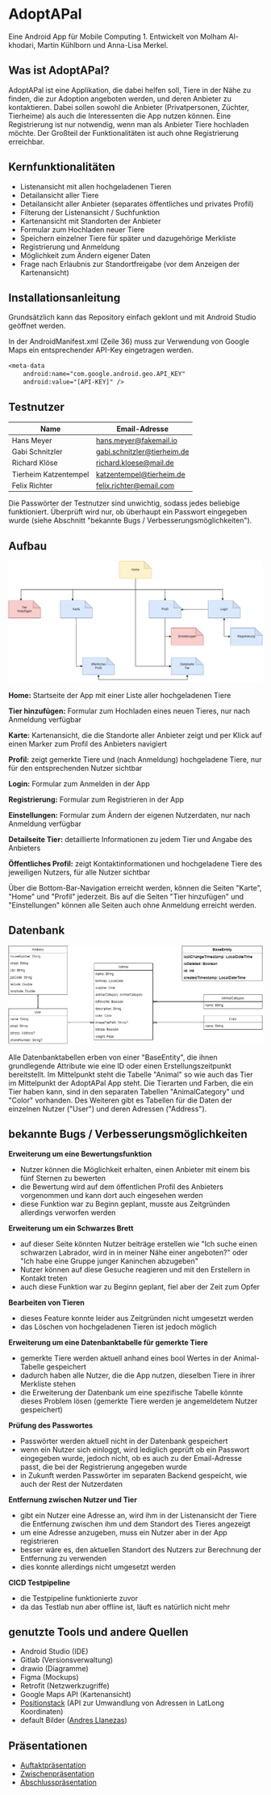# AdoptAPal

Eine Android App für Mobile Computing 1. Entwickelt von Molham Al-khodari, Martin Kühlborn und Anna-Lisa Merkel.


## Was ist AdoptAPal?

AdoptAPal ist eine Applikation, die dabei helfen soll, Tiere in der Nähe zu finden, die zur Adoption angeboten werden, und deren Anbieter zu kontaktieren. Dabei sollen sowohl die Anbieter (Privatpersonen, Züchter, Tierheime) als auch die Interessenten die App nutzen können. Eine Registrierung ist nur notwendig, wenn man als Anbieter Tiere hochladen möchte. Der Großteil der Funktionalitäten ist auch ohne Registrierung erreichbar.


## Kernfunktionalitäten
- Listenansicht mit allen hochgeladenen Tieren
- Detailansicht aller Tiere
- Detailansicht aller Anbieter (separates öffentliches und privates Profil)
- Filterung der Listenansicht / Suchfunktion
- Kartenansicht mit Standorten der Anbieter
- Formular zum Hochladen neuer Tiere
- Speichern einzelner Tiere für später und dazugehörige Merkliste
- Registrierung und Anmeldung
- Möglichkeit zum Ändern eigener Daten
- Frage nach Erlaubnis zur Standortfreigabe (vor dem Anzeigen der Kartenansicht)


## Installationsanleitung
Grundsätzlich kann das Repository einfach geklont und mit Android Studio geöffnet werden.

In der AndroidManifest.xml (Zeile 36) muss zur Verwendung von Google Maps ein entsprechender API-Key eingetragen werden.

```
<meta-data
    android:name="com.google.android.geo.API_KEY"
    android:value="[API-KEY]" />
```


## Testnutzer
| Name | Email-Adresse |
| --- | --- |
| Hans Meyer | hans.meyer@fakemail.io |
| Gabi Schnitzler | gabi.schnitzler@tierheim.de |
| Richard Klöse | richard.kloese@mail.de |
| Tierheim Katzentempel | katzentempel@tierheim.de |
| Felix Richter | felix.richter@email.com |

Die Passwörter der Testnutzer sind unwichtig, sodass jedes beliebige funktioniert. Überprüft wird nur, ob überhaupt ein Passwort eingegeben wurde (siehe Abschnitt "bekannte Bugs / Verbesserungsmöglichkeiten").


## Aufbau
![Sitemap der AdoptAPal App](documentation/SitemapAdoptAPal.png)

**Home:** Startseite der App mit einer Liste aller hochgeladenen Tiere

**Tier hinzufügen:** Formular zum Hochladen eines neuen Tieres, nur nach Anmeldung verfügbar

**Karte:** Kartenansicht, die die Standorte aller Anbieter zeigt und per Klick auf einen Marker zum Profil des Anbieters navigiert

**Profil:** zeigt gemerkte Tiere und (nach Anmeldung) hochgeladene Tiere, nur für den entsprechenden Nutzer sichtbar

**Login:** Formular zum Anmelden in der App

**Registrierung:** Formular zum Registrieren in der App

**Einstellungen:** Formular zum Ändern der eigenen Nutzerdaten, nur nach Anmeldung verfügbar

**Detailseite Tier:** detaillierte Informationen zu jedem Tier und Angabe des Anbieters

**Öffentliches Profil:** zeigt Kontaktinformationen und hochgeladene Tiere des jeweiligen Nutzers, für alle Nutzer sichtbar

Über die Bottom-Bar-Navigation erreicht werden, können die Seiten "Karte", "Home" und "Profil" jederzeit. Bis auf die Seiten "Tier hinzufügen" und "Einstellungen" können alle Seiten auch ohne Anmeldung erreicht werden.


## Datenbank
![Datenbank der AdoptAPal App](documentation/Database-Entity-Diagram.png)

Alle Datenbanktabellen erben von einer "BaseEntity", die ihnen grundlegende Attribute wie eine ID oder einen Erstellungszeitpunkt bereitstellt. Im Mittelpunkt steht die Tabelle "Animal" so wie auch das Tier im Mittelpunkt der AdoptAPal App steht. Die Tierarten und Farben, die ein Tier haben kann, sind in den separaten Tabellen "AnimalCategory" und "Color" vorhanden. Des Weiteren gibt es Tabellen für die Daten der einzelnen Nutzer ("User") und deren Adressen ("Address").


## bekannte Bugs / Verbesserungsmöglichkeiten
**Erweiterung um eine Bewertungsfunktion**
- Nutzer können die Möglichkeit erhalten, einen Anbieter mit einem bis fünf Sternen zu bewerten
- die Bewertung wird auf dem öffentlichen Profil des Anbieters vorgenommen und kann dort auch eingesehen werden
- diese Funktion war zu Beginn geplant, musste aus Zeitgründen allerdings verworfen werden

**Erweiterung um ein Schwarzes Brett**
- auf dieser Seite könnten Nutzer beiträge erstellen wie "Ich suche einen schwarzen Labrador, wird in in meiner Nähe einer angeboten?" oder "Ich habe eine Gruppe junger Kaninchen abzugeben"
- Nutzer können auf diese Gesuche reagieren und mit den Erstellern in Kontakt treten
- auch diese Funktion war zu Beginn geplant, fiel aber der Zeit zum Opfer

**Bearbeiten von Tieren**
- dieses Feature konnte leider aus Zeitgründen nicht umgesetzt werden
- das Löschen von hochgeladenen Tieren ist jedoch möglich

**Erweiterung um eine Datenbanktabelle für gemerkte Tiere**
- gemerkte Tiere werden aktuell anhand eines bool Wertes in der Animal-Tabelle gespeichert
- dadurch haben alle Nutzer, die die App nutzen, dieselben Tiere in ihrer Merkliste stehen
- die Erweiterung der Datenbank um eine spezifische Tabelle könnte dieses Problem lösen (gemerkte Tiere werden je angemeldetem Nutzer gespeichert)

**Prüfung des Passwortes**
- Passwörter werden aktuell nicht in der Datenbank gespeichert
- wenn ein Nutzer sich einloggt, wird lediglich geprüft ob ein Passwort eingegeben wurde, jedoch nicht, ob es auch zu der Email-Adresse passt, die bei der Registrierung angegeben wurde
- in Zukunft werden Passwörter im separaten Backend gespeicht, wie auch der Rest der Nutzerdaten

**Entfernung zwischen Nutzer und Tier**
- gibt ein Nutzer eine Adresse an, wird ihm in der Listenansicht der Tiere die Entfernung zwischen ihm und dem Standort des Tieres angezeigt
- um eine Adresse anzugeben, muss ein Nutzer aber in der App registrieren
- besser wäre es, den aktuellen Standort des Nutzers zur Berechnung der Entfernung zu verwenden
- dies konnte allerdings nicht umgesetzt werden

**CICD Testpipeline**
- die Testpipeline funktionierte zuvor
- da das Testlab nun aber offline ist, läuft es natürlich nicht mehr


## genutzte Tools und andere Quellen
- Android Studio (IDE)
- Gitlab (Versionsverwaltung)
- drawio (Diagramme)
- Figma (Mockups)
- Retrofit (Netzwerkzugriffe)
- Google Maps API (Kartenansicht)
- [Positionstack](https://positionstack.com/) (API zur Umwandlung von Adressen in LatLong Koordinaten)
- default Bilder ([Andres Llanezas](https://mrandrelo.myportfolio.com/profiles-project-animal-default-profile-pictures))


## Präsentationen
- [Auftaktpräsentation](documentation/AdoptAPal_Auftaktpräsentation.pdf)
- [Zwischenpräsentation](documentation/AdoptAPal_Zwischenpräsentation.pdf)
- [Abschlusspräsentation](documentation/AdoptAPal_Abschlusspräsentation.pdf)
